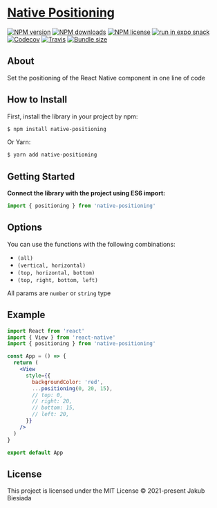 # [Native Positioning](https://github.com/native-ly/native-positioning)

[![NPM version](https://flat.badgen.net/npm/v/native-positioning)](https://www.npmjs.com/package/native-positioning)
[![NPM downloads](https://flat.badgen.net/npm/dm/native-positioning)](https://www.npmjs.com/package/native-positioning)
[![NPM license](https://flat.badgen.net/npm/license/native-positioning)](https://www.npmjs.com/package/native-positioning)
[![run in expo snack](https://img.shields.io/badge/Run%20in%20Snack-4630EB?style=flat-square&logo=EXPO&labelColor=FFF&logoColor=000)](https://snack.expo.io/@jbiesiada/native-positioning)
[![Codecov](https://flat.badgen.net/codecov/c/github/native-ly/native-positioning)](https://codecov.io/gh/native-ly/native-positioning)
[![Travis](https://flat.badgen.net/travis/native-ly/native-positioning)](https://app.travis-ci.com/github/native-ly/native-positioning)
[![Bundle size](https://flat.badgen.net/packagephobia/install/native-positioning)](https://packagephobia.com/result?p=native-positioning)

## About

Set the positioning of the React Native component in one line of code

## How to Install

First, install the library in your project by npm:

```sh
$ npm install native-positioning
```

Or Yarn:

```sh
$ yarn add native-positioning
```

## Getting Started

**Connect the library with the project using ES6 import:**

```js
import { positioning } from 'native-positioning'
```

## Options

You can use the functions with the following combinations:

- `(all)`
- `(vertical, horizontal)`
- `(top, horizontal, bottom)`
- `(top, right, bottom, left)`

All params are `number` or `string` type

## Example

```jsx
import React from 'react'
import { View } from 'react-native'
import { positioning } from 'native-positioning'

const App = () => {
  return (
    <View
      style={{
        backgroundColor: 'red',
        ...positioning(0, 20, 15),
        // top: 0,
        // right: 20,
        // bottom: 15,
        // left: 20,
      }}
    />
  )
}

export default App
```

## License

This project is licensed under the MIT License © 2021-present Jakub Biesiada
